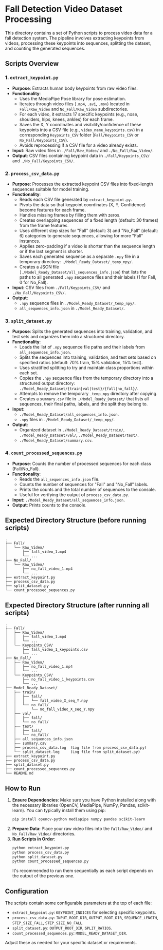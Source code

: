 # Fall Detection Video Dataset Processing

This directory contains a set of Python scripts to process video data for a fall detection system. The pipeline involves extracting keypoints from videos, processing these keypoints into sequences, splitting the dataset, and counting the generated sequences.

## Scripts Overview

### 1. `extract_keypoint.py`
   - **Purpose**: Extracts human body keypoints from raw video files.
   - **Functionality**:
     - Uses the MediaPipe Pose library for pose estimation.
     - Iterates through video files (`.mp4`, `.avi`, `.mov`) located in `Fall/Raw_Video` and `No_Fall/Raw_Video` subdirectories.
     - For each video, it extracts 17 specific keypoints (e.g., nose, shoulders, hips, knees, ankles) for each frame.
     - Saves the X, Y coordinates and visibility/confidence of these keypoints into a CSV file (e.g., `video_name_keypoints.csv`) in a corresponding `Keypoints_CSV` folder (`Fall/Keypoints_CSV` or `No_Fall/Keypoints_CSV`).
     - Avoids reprocessing if a CSV file for a video already exists.
   - **Input**: Raw video files in `./Fall/Raw_Video/` and `./No_Fall/Raw_Video/`.
   - **Output**: CSV files containing keypoint data in `./Fall/Keypoints_CSV/` and `./No_Fall/Keypoints_CSV/`.

### 2. `process_csv_data.py`
   - **Purpose**: Processes the extracted keypoint CSV files into fixed-length sequences suitable for model training.
   - **Functionality**:
     - Reads each CSV file generated by `extract_keypoint.py`.
     - Pivots the data so that keypoint coordinates (X, Y, Confidence) become features for each frame.
     - Handles missing frames by filling them with zeros.
     - Creates overlapping sequences of a fixed length (default: 30 frames) from the frame features.
     - Uses different step sizes for "Fall" (default: 3) and "No_Fall" (default: 6) categories to generate sequences, allowing for more "Fall" instances.
     - Applies zero-padding if a video is shorter than the sequence length or if the last segment is shorter.
     - Saves each generated sequence as a separate `.npy` file in a temporary directory: `./Model_Ready_Dataset/_temp_npy/`.
     - Creates a JSON file (`./Model_Ready_Dataset/all_sequences_info.json`) that lists the paths to all generated `.npy` sequence files and their labels (1 for Fall, 0 for No_Fall).
   - **Input**: CSV files from `./Fall/Keypoints_CSV/` and `./No_Fall/Keypoints_CSV/`.
   - **Output**:
     - `.npy` sequence files in `./Model_Ready_Dataset/_temp_npy/`.
     - `all_sequences_info.json` in `./Model_Ready_Dataset/`.

### 3. `split_dataset.py`
   - **Purpose**: Splits the generated sequences into training, validation, and test sets and organizes them into a structured directory.
   - **Functionality**:
     - Loads the list of `.npy` sequence file paths and their labels from `all_sequences_info.json`.
     - Splits the sequences into training, validation, and test sets based on specified ratios (default: 70% train, 15% validation, 15% test).
     - Uses stratified splitting to try and maintain class proportions within each set.
     - Copies the `.npy` sequence files from the temporary directory into a structured output directory: `./Model_Ready_Dataset/{train|val|test}/{fall|no_fall}/`.
     - Attempts to remove the temporary `_temp_npy` directory after copying.
     - Creates a `summary.csv` file in `./Model_Ready_Dataset/` that lists all sequences, their final paths, labels, and the split they belong to.
   - **Input**:
     - `./Model_Ready_Dataset/all_sequences_info.json`.
     - `.npy` files in `./Model_Ready_Dataset/_temp_npy/`.
   - **Output**:
     - Organized dataset in `./Model_Ready_Dataset/train/`, `./Model_Ready_Dataset/val/`, `./Model_Ready_Dataset/test/`.
     - `./Model_Ready_Dataset/summary.csv`.

### 4. `count_processed_sequences.py`
   - **Purpose**: Counts the number of processed sequences for each class (Fall/No_Fall).
   - **Functionality**:
     - Reads the `all_sequences_info.json` file.
     - Counts the number of sequences for "Fall" and "No_Fall" labels.
     - Prints the counts and the total number of sequences to the console.
     - Useful for verifying the output of `process_csv_data.py`.
   - **Input**: `./Model_Ready_Dataset/all_sequences_info.json`.
   - **Output**: Prints counts to the console.

## Expected Directory Structure (before running scripts)

```
.
├── Fall/
│   └── Raw_Video/
│       ├── fall_video_1.mp4
│       └── ...
├── No_Fall/
│   └── Raw_Video/
│       ├── no_fall_video_1.mp4
│       └── ...
├── extract_keypoint.py
├── process_csv_data.py
├── split_dataset.py
└── count_processed_sequences.py
```

## Expected Directory Structure (after running all scripts)

```
.
├── Fall/
│   ├── Raw_Video/
│   │   ├── fall_video_1.mp4
│   │   └── ...
│   └── Keypoints_CSV/
│       ├── fall_video_1_keypoints.csv
│       └── ...
├── No_Fall/
│   ├── Raw_Video/
│   │   ├── no_fall_video_1.mp4
│   │   └── ...
│   └── Keypoints_CSV/
│       ├── no_fall_video_1_keypoints.csv
│       └── ...
├── Model_Ready_Dataset/
│   ├── train/
│   │   ├── fall/
│   │   │   └── fall_video_X_seq_Y.npy
│   │   └── no_fall/
│   │       └── no_fall_video_X_seq_Y.npy
│   ├── val/
│   │   ├── fall/
│   │   └── no_fall/
│   ├── test/
│   │   ├── fall/
│   │   └── no_fall/
│   ├── all_sequences_info.json
│   ├── summary.csv
│   ├── process_csv_data.log  (Log file from process_csv_data.py)
│   └── split_dataset.log     (Log file from split_dataset.py)
├── extract_keypoint.py
├── process_csv_data.py
├── split_dataset.py
├── count_processed_sequences.py
└── README.md
```

## How to Run

1.  **Ensure Dependencies**: Make sure you have Python installed along with the necessary libraries (OpenCV, MediaPipe, NumPy, Pandas, scikit-learn). You can typically install them using pip:
    ```bash
    pip install opencv-python mediapipe numpy pandas scikit-learn
    ```
2.  **Prepare Data**: Place your raw video files into the `Fall/Raw_Video/` and `No_Fall/Raw_Video/` directories.
3.  **Run Scripts in Order**:
    ```bash
    python extract_keypoint.py
    python process_csv_data.py
    python split_dataset.py
    python count_processed_sequences.py
    ```
    It's recommended to run them sequentially as each script depends on the output of the previous one.

## Configuration

The scripts contain some configurable parameters at the top of each file:
-   `extract_keypoint.py`: `KEYPOINT_INDICES` for selecting specific keypoints.
-   `process_csv_data.py`: `INPUT_ROOT_DIR`, `OUTPUT_ROOT_DIR`, `SEQUENCE_LENGTH`, `STEP_SIZE_FALL`, `STEP_SIZE_NO_FALL`.
-   `split_dataset.py`: `OUTPUT_ROOT_DIR`, `SPLIT_RATIOS`.
-   `count_processed_sequences.py`: `MODEL_READY_DATASET_DIR`.

Adjust these as needed for your specific dataset or requirements.
